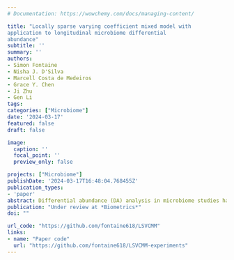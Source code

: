 ```yaml
---
# Documentation: https://wowchemy.com/docs/managing-content/

title: "Locally sparse varying coefficient mixed model with
application to longitudinal microbiome differential
abundance"
subtitle: ''
summary: ''
authors:
- Simon Fontaine
- Nisha J. D'Silva
- Marcell Costa de Medeiros
- Grace Y. Chen
- Ji Zhu
- Gen Li
tags:
categories: ["Microbiome"]
date: '2024-03-17'
featured: false
draft: false

image:
  caption: ''
  focal_point: ''
  preview_only: false

projects: ["Microbiome"]
publishDate: '2024-03-17T16:48:04.768455Z'
publication_types:
- 'paper'
abstract: Differential abundance (DA) analysis in microbiome studies has recently been used to uncover a plethora of associations between microbial composition and various health conditions. While current approaches to DA typically apply only to cross-sectional data, many studies feature a longitudinal design to better understand the underlying microbial dynamics. To study DA on longitudinal microbial studies, we introduce a novel varying coefficient mixed-effects model with local sparsity. The proposed method can identify time intervals of significant group differences while accounting for temporal dependence. Specifically, we exploit a penalized kernel smoothing approach for parameter estimation and include a random effect to account for serial correlation. In particular, it operates effectively regardless of whether sampling times are shared across subjects, accommodating irregular sampling or potentially missing observations. Simulation studies demonstrate the necessity of modelling dependence for precise estimation and support recovery. Our method's application to a longitudinal study of mice oral microbiome during cancer development revealed significant scientific insights that were otherwise not discernible through cross-sectional analyses.
publication: "Under review at *Biometrics*"
doi: ""

url_code: "https://github.com/fontaine618/LSVCMM"
links: 
- name: "Paper code"
  url: "https://github.com/fontaine618/LSVCMM-experiments"
---
```


